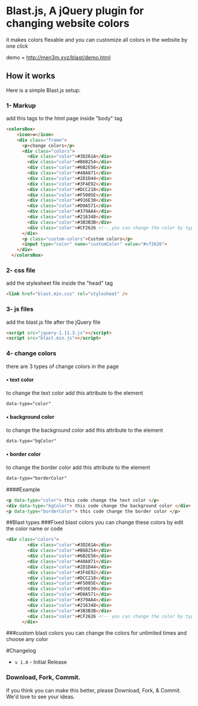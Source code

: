 # Blast.js, A jQuery plugin for changing website colors

it makes colors flexable and you can customize all colors in the website by one click

demo = http://men3m.xyz/blast/demo.html

## How it works
Here is a simple Blast.js setup:

###  1- Markup
add this tags to the html page inside "body" tag
```html
<colorsBox>
    <icon>≡</icon>
    <div class="frame">
      <p>change colors</p>
      <div class="colors">
        <div class="color">#3D261A</div>
        <div class="color">#B6B254</div>
        <div class="color">#6B2E56</div>
        <div class="color">#48A871</div>
        <div class="color">#2D1D44</div>
        <div class="color">#3F4E92</div>
        <div class="color">#DCC218</div>
        <div class="color">#F5005E</div>
        <div class="color">#916E30</div>
        <div class="color">#D0A571</div>
        <div class="color">#379AA4</div>
        <div class="color">#216348</div>
        <div class="color">#3B3B3B</div>
        <div class="color">#CF2626 <!-- you can change the color by type it's name or code here --> </div>
      </div>
      <p class="custom-colors">Custom colors</p>
      <input type="color" name="customColor" value="#cf2626">
    </div>
  </colorsBox>
  ```
###   2- css file
add the stylesheet file inside the "head" tag
```html
<link href="blast.min.css" rel="stylesheet" />
```
###   3- js files
add the blast.js file after the jQuery file
```html
<script src="jquery-1.11.3.js"></script>
<script src="blast.min.js"></script>
```

### 4- change colors
there are 3 types of change colors in the page
#### • text color
to change the text color add this attribute to the element
```html
data-type="color"
```
#### • background color
to change the background color add this attribute to the element
```html
data-type="bgColor"
```
#### • border color
to change the border color add this attribute to the element
```html
data-type="borderColor"
```
####Example
```html
<p data-type="color"> this code change the text color </p>
<div data-type="bgColor"> this code change the background color </div>
<p data-type="borderColor"> this code change the border color </p>
```
##Blast types
###Fixed blast colors
you can change these colors by edit the color name or code
```html
<div class="colors">
        <div class="color">#3D261A</div>
        <div class="color">#B6B254</div>
        <div class="color">#6B2E56</div>
        <div class="color">#48A871</div>
        <div class="color">#2D1D44</div>
        <div class="color">#3F4E92</div>
        <div class="color">#DCC218</div>
        <div class="color">#F5005E</div>
        <div class="color">#916E30</div>
        <div class="color">#D0A571</div>
        <div class="color">#379AA4</div>
        <div class="color">#216348</div>
        <div class="color">#3B3B3B</div>
        <div class="color">#CF2626 <!-- you can change the color by type it's name or code here --> </div>
      </div>
```
###custom blast colors
you can change the colors for unlimited times and choose any color

#Changelog
* `v 1.0` - Initial Release

### Download, Fork, Commit.
If you think you can make this better, please Download, Fork, & Commit. We'd love to see your ideas.
